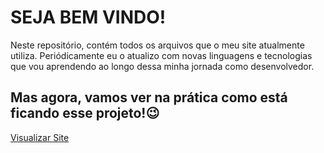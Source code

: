 # SEJA BEM VINDO!

Neste repositório, contém todos os arquivos que o meu site atualmente utiliza.
Periódicamente eu o atualizo com novas linguagens e tecnologias que vou aprendendo ao longo dessa minha jornada como desenvolvedor.

## Mas agora, vamos ver na prática como está ficando esse projeto!😉
[Visualizar Site](https://lucasreisf.com.br/)
